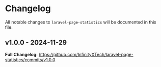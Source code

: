 # Changelog

All notable changes to `laravel-page-statistics` will be documented in this file.

## v1.0.0 - 2024-11-29

**Full Changelog**: https://github.com/InfinityXTech/laravel-page-statistics/commits/v1.0.0
